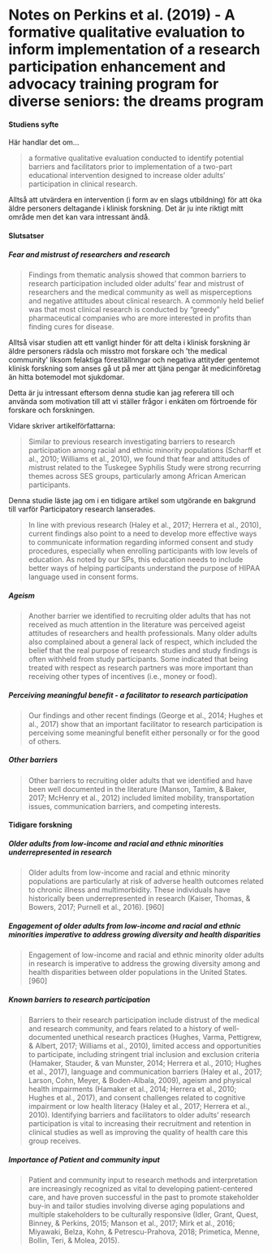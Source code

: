 # Notes on Perkins et al. (2019) - A formative qualitative evaluation to inform implementation of a research participation enhancement and advocacy training program for diverse seniors: the dreams program

#### Studiens syfte
Här handlar det om...

> a formative qualitative evaluation conducted to identify potential barriers and facilitators prior to implementation of a two-part educational intervention designed to increase older adults’ participation in clinical research.

Alltså att utvärdera en intervention (i form av en slags utbildning) för att öka äldre personers deltagande i klinisk forskning. Det är ju inte riktigt mitt område men det kan vara intressant ändå.

#### Slutsatser

##### Fear and mistrust of researchers and research
> Findings from thematic analysis showed that common barriers to research participation included older adults’ fear and mistrust of researchers and the medical community as well as misperceptions and negative attitudes about clinical research. A commonly held belief was that most clinical research is conducted by “greedy” pharmaceutical companies who are more interested in profits than finding cures for disease.

Alltså visar studien att ett vanligt hinder för att delta i klinisk forskning är äldre personers rädsla och misstro mot forskare och 'the medical community' liksom felaktiga föreställnngar och negativa attityder gentemot klinisk forskning som anses gå ut på mer att tjäna pengar åt medicinföretag än hitta botemodel mot sjukdomar.

Detta är ju intressant eftersom denna studie kan jag referera till och använda som motivation till att vi ställer frågor i enkäten om förtroende för forskare och forskningen.

Vidare skriver artikelförfattarna:

> Similar to previous research investigating barriers to research participation among racial and ethnic minority populations (Scharff et al., 2010; Williams et al., 2010), we found that fear and attitudes of mistrust related to the Tuskegee Syphilis Study were strong recurring themes across SES groups, particularly among African American participants.

Denna studie läste jag om i en tidigare artikel som utgörande en bakgrund till varför Participatory research lanserades.

> In line with previous research (Haley et al., 2017; Herrera et al., 2010), current findings also point to a need to develop more effective ways to communicate information regarding informed consent and study procedures, especially when enrolling participants with low levels of education. As noted by our SPs, this education needs to include better ways of helping participants understand the purpose of HIPAA language used in consent forms.

##### Ageism

> Another barrier we identified to recruiting older adults that has not received as much attention in the literature was perceived ageist attitudes of researchers and health professionals. Many older adults also complained about a general lack of respect, which included the belief that the real purpose of research studies and study findings is often withheld from study participants. Some indicated that being treated with respect as research partners was more important than receiving other types of incentives (i.e., money or food).

##### Perceiving  meaningful benefit - a facilitator to research participation

> Our findings and other recent findings (George et al., 2014; Hughes et al., 2017) show that an important facilitator to research participation is perceiving some meaningful benefit either personally or for the good of others.


##### Other barriers

> Other barriers to recruiting older adults that we identified and have been well documented in the literature (Manson, Tamim, & Baker, 2017; McHenry et al., 2012) included limited mobility, transportation issues, communication barriers, and competing interests.



#### Tidigare forskning


##### Older adults from low-income and racial and ethnic minorities underrepresented in research
> Older adults from low-income and racial and ethnic minority populations are particularly at risk of adverse health outcomes related to chronic illness and multimorbidity. These individuals have historically been underrepresented in research (Kaiser, Thomas, & Bowers, 2017; Purnell et al., 2016). [960]


##### Engagement of older adults from low-income and racial and ethnic minorities imperative to address growing diversity and health disparities
> Engagement of low-income and racial and ethnic minority older adults in research is imperative to address the growing diversity among and health disparities between older populations in the United States. [960]

##### Known barriers to research participation 
> Barriers to their research participation include distrust of the medical and research community, and fears related to a history of well-documented unethical research practices (Hughes, Varma, Pettigrew, & Albert, 2017; Williams et al., 2010), limited access and opportunities to participate, including stringent trial inclusion and exclusion criteria (Hamaker, Stauder, & van Munster, 2014; Herrera et al., 2010; Hughes et al., 2017), language and communication barriers (Haley et al., 2017; Larson, Cohn, Meyer, & Boden-Albala, 2009), ageism and physical health impairments (Hamaker et al., 2014; Herrera et al., 2010; Hughes et al., 2017), and consent challenges related to cognitive impairment or low health literacy (Haley et al., 2017; Herrera et al., 2010). Identifying barriers and facilitators to older adults’ research participation is vital to increasing their recruitment and retention in clinical studies as well as improving the quality of health care this group receives.

##### Importance of Patient and community input

> Patient and community input to research methods and interpretation are increasingly recognized as vital to developing patient-centered care, and have proven successful in the past to promote stakeholder buy-in and tailor studies involving diverse aging populations and multiple stakeholders to be culturally responsive (Idler, Grant, Quest, Binney, & Perkins, 2015; Manson et al., 2017; Mirk et al., 2016; Miyawaki, Belza, Kohn, & Petrescu-Prahova, 2018; Primetica, Menne, Bollin, Teri, & Molea, 2015). 

